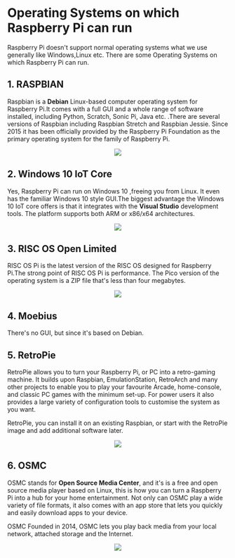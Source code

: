 # Operating Systems on which Raspberry Pi can run

Raspberry Pi doesn't support normal operating systems what we use generally like Windows,Linux etc.
There are some Operating Systems on which Raspberry Pi can run.  

## 1. RASPBIAN
Raspbian is a **Debian** Linux-based computer operating system for Raspberry Pi.It comes with a full GUI and a whole range of software installed, including Python, Scratch, Sonic Pi, Java etc. .There are several versions of Raspbian including Raspbian Stretch and Raspbian Jessie. Since 2015 it has been officially provided by the Raspberry Pi Foundation as the primary operating system for the family of Raspberry Pi.

<p align="center"> 
<img src="https://user-images.githubusercontent.com/35935951/36862149-ff4ce6ce-1dab-11e8-8129-1cd5eeb38bc0.png">
</p>
   
   

## 2. Windows 10 IoT Core
Yes, Raspberry Pi can run on Windows 10 ,freeing you from Linux. It even has the familiar Windows 10 style GUI.The biggest advantage the Windows 10 IoT core offers is that it integrates with the **Visual Studio** development tools. 
The platform supports both ARM or x86/x64 architectures.  

<p align="center"> 
<img src="https://user-images.githubusercontent.com/35935951/36868923-db9fdf24-1dbf-11e8-9d43-b90010bbe69b.jpg">
</p>

## 3. RISC OS Open Limited  

RISC OS Pi is the latest version of the RISC OS designed for Raspberry Pi.The strong point of RISC OS Pi is performance. 
The Pico version of the operating system is a ZIP file that's less than four megabytes.  

<p align="center"> 
<img src="https://user-images.githubusercontent.com/35935951/36862173-0b173be4-1dac-11e8-8b9c-c6caef78d6de.png">
</p>

## 4. Moebius
There's no GUI, but since it's based on Debian. 

## 5. RetroPie
RetroPie allows you to turn your Raspberry Pi, or PC into a retro-gaming machine. It builds upon Raspbian, EmulationStation, RetroArch and many other projects to enable you to play your favourite Arcade, home-console, and classic PC games with the minimum set-up. For power users it also provides a large variety of configuration tools to customise the system as you want.  

RetroPie, you can install it on an existing Raspbian, or start with the RetroPie image and add additional software later.

<p align="center"> 
<img src="https://user-images.githubusercontent.com/35935951/36867784-384ebef6-1dbc-11e8-85c2-d8d5afe52b5b.jpg">
</p>

## 6. OSMC
OSMC stands for **Open Source Media Center**, and it's is a free and open source media player based on Linux, this is how you can turn a Raspberry Pi into a hub for your home entertainment.
Not only can OSMC play a wide variety of file formats, it also comes with an app store that lets you quickly and easily
download apps to your device.  

OSMC Founded in 2014, OSMC lets you play back media from your local network, attached storage and the Internet.  

<p align="center"> 
<img src="https://user-images.githubusercontent.com/35935951/36868925-dff4d354-1dbf-11e8-9f5e-ccfec6391a29.png">
</p>
